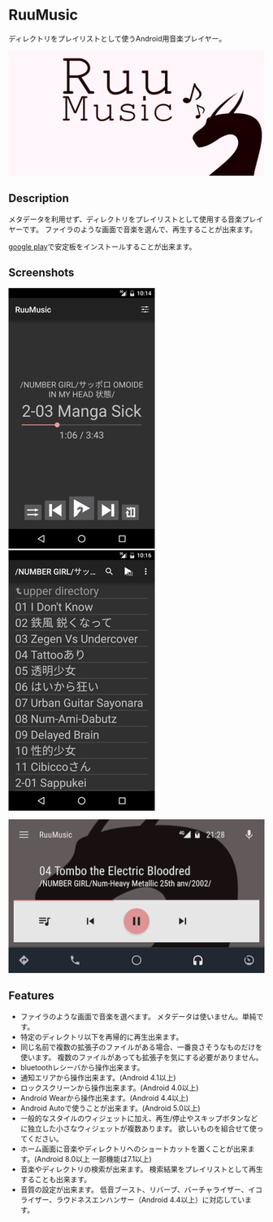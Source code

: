 RuuMusic
========
ディレクトリをプレイリストとして使うAndroid用音楽プレイヤー。

![RuuMusicのプロモーション画像](designs/promotion.png)

## Description
メタデータを利用せず、ディレクトリをプレイリストとして使用する音楽プレイヤーです。
ファイラのような画面で音楽を選んで、再生することが出来ます。

[google play](https://play.google.com/store/apps/details?id=jp.blanktar.ruumusic)で安定板をインストールすることが出来ます。

## Screenshots
![プレイヤー画面](screenshots/for-readme/play.png)
![選択画面](screenshots/for-readme/playlists.png)

![Android Auto](screenshots/for-readme/auto.png)

## Features
* ファイラのような画面で音楽を選べます。
	メタデータは使いません。単純です。
* 特定のディレクトリ以下を再帰的に再生出来ます。
* 同じ名前で複数の拡張子のファイルがある場合、一番良さそうなものだけを使います。
	複数のファイルがあっても拡張子を気にする必要がありません。
* bluetoothレシーバから操作出来ます。
* 通知エリアから操作出来ます。(Android 4.1以上)
* ロックスクリーンから操作出来ます。(Android 4.0以上)
* Android Wearから操作出来ます。(Android 4.4以上)
* Android Autoで使うことが出来ます。(Android 5.0以上)
* 一般的なスタイルのウィジェットに加え、再生/停止やスキップボタンなどに独立した小さなウィジェットが複数あります。
	欲しいものを組合せて使ってください。
* ホーム画面に音楽やディレクトリへのショートカットを置くことが出来ます。(Android 8.0以上 一部機能は7.1以上)
* 音楽やディレクトリの検索が出来ます。
	検索結果をプレイリストとして再生することも出来ます。
* 音質の設定が出来ます。
	低音ブースト、リバーブ、バーチャライザー、イコライザー、ラウドネスエンハンサー（Android 4.4以上）に対応しています。
